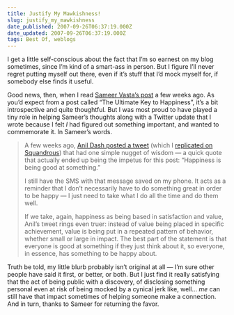 ```yaml
---
title: Justify My Mawkishness!
slug: justify_my_mawkishness
date_published: 2007-09-26T06:37:19.000Z
date_updated: 2007-09-26T06:37:19.000Z
tags: Best Of, weblogs
---
```


I get a little self-conscious about the fact that I’m so earnest on my blog sometimes, since I’m kind of a smart-ass in person. But I figure I’ll never regret putting myself out there, even if it’s stuff that I’d mock myself for, if somebody else finds it useful.

Good news, then, when I read [Sameer Vasta’s post](http://eloquation.com/2007/08/27/the-ultimate-key-to-happiness/) a few weeks ago. As you’d expect from a post called “The Ultimate Key to Happiness”, it’s a bit introspective and quite thoughtful. But I was most proud to have played a tiny role in helping Sameer’s thoughts along with a Twitter update that I wrote because I felt *I* had figured out something important, and wanted to commemorate it. In Sameer’s words.

> A few weeks ago, [Anil Dash posted a tweet](http://twitter.com/anildash/statuses/195442802) (which I [replicated on Squandrous](http://squandrous.com/post/8166847)) that had one simple nugget of wisdom — a quick quote that actually ended up being the impetus for this post: “Happiness is being good at something.”
> 
> I still have the SMS with that message saved on my phone. It acts as a reminder that I don’t necessarily have to do something great in order to be happy — I just need to take what I do all the time and do them well.
> 
> If we take, again, happiness as being based in satisfaction and value, Anil’s tweet rings even truer: instead of value being placed in specific achievement, value is being put in a repeated pattern of behavior, whether small or large in impact. The best part of the statement is that everyone is good at something if they just think about it, so everyone, in essence, has something to be happy about.

Truth be told, my little blurb probably isn’t original at all — I’m sure other people have said it first, or better, or both. But I just find it really satisfying that the act of being public with a discovery, of disclosing something personal even at risk of being mocked by a cynical jerk like, well… *me* can still have that impact sometimes of helping someone make a connection. And in turn, thanks to Sameer for returning the favor.
